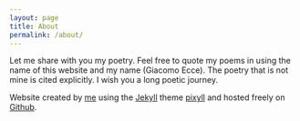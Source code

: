 ```yaml
---
layout: page
title: About 
permalink: /about/
---
```


Let me share with you my poetry. Feel free to quote my poems in using the name of this website and my name (Giacomo Ecce). The poetry that is not mine is cited explicitly. I wish you a long poetic journey. 

Website created by [me](https://twitter.com/giacomoecce) using the [Jekyll](http://jekyllrb.com/) theme [pixyll](https://github.com/johnotander/pixyll) and hosted freely on [Github](https://github.com/). 

